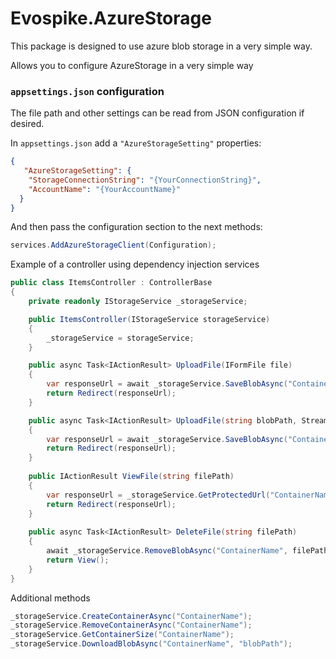 # Evospike.AzureStorage
This package is designed to use azure blob storage in a very simple way.

Allows you to configure AzureStorage in a very simple way

### `appsettings.json` configuration

The file path and other settings can be read from JSON configuration if desired.

In `appsettings.json` add a `"AzureStorageSetting"` properties:

```json
{
   "AzureStorageSetting": {
    "StorageConnectionString": "{YourConnectionString}",
    "AccountName": "{YourAccountName}"
  }
}
```

And then pass the configuration section to the next methods:

```csharp
services.AddAzureStorageClient(Configuration);
```

Example of a controller using dependency injection services

```csharp
public class ItemsController : ControllerBase
{
    private readonly IStorageService _storageService;

    public ItemsController(IStorageService storageService)
    {
        _storageService = storageService;
    }

    public async Task<IActionResult> UploadFile(IFormFile file)
    {
        var responseUrl = await _storageService.SaveBlobAsync("ContainerName", file);
        return Redirect(responseUrl);
    }

    public async Task<IActionResult> UploadFile(string blobPath, Stream file)
    {
        var responseUrl = await _storageService.SaveBlobAsync("ContainerName", blobPath, file);
        return Redirect(responseUrl);
    }
    
    public IActionResult ViewFile(string filePath)
    {
        var responseUrl = _storageService.GetProtectedUrl("ContainerName", filePath, DateTimeOffset.UtcNow.AddSeconds(10));
        return Redirect(responseUrl);
    }
    
    public async Task<IActionResult> DeleteFile(string filePath)
    {
        await _storageService.RemoveBlobAsync("ContainerName", filePath);
        return View();
    }
}
```

Additional methods

```csharp
_storageService.CreateContainerAsync("ContainerName");
_storageService.RemoveContainerAsync("ContainerName");
_storageService.GetContainerSize("ContainerName");
_storageService.DownloadBlobAsync("ContainerName", "blobPath");
```